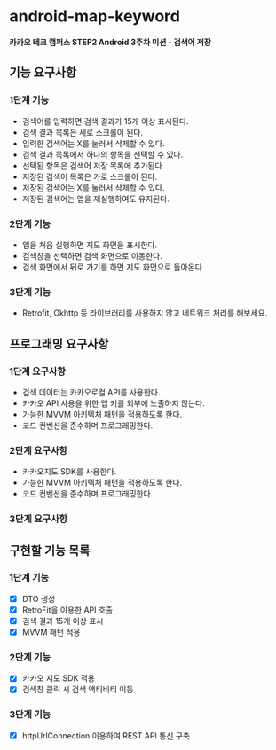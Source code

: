# android-map-keyword
**카카오 테크 캠퍼스 STEP2 Android 3주차 미션 - 검색어 저장**
## 기능 요구사항
### 1단계 기능
- 검색어를 입력하면 검색 결과가 15개 이상 표시된다.
- 검색 결과 목록은 세로 스크롤이 된다.
- 입력한 검색어는 X를 눌러서 삭제할 수 있다.
- 검색 결과 목록에서 하나의 항목을 선택할 수 있다.
- 선택된 항목은 검색어 저장 목록에 추가된다.
- 저장된 검색어 목록은 가로 스크롤이 된다.
- 저장된 검색어는 X를 눌러서 삭제할 수 있다.
- 저장된 검색어는 앱을 재실행하여도 유지된다.
### 2단계 기능
- 앱을 처음 실행하면 지도 화면을 표시한다.
- 검색창을 선택하면 검색 화면으로 이동한다.
- 검색 화면에서 뒤로 가기를 하면 지도 화면으로 돌아온다
### 3단계 기능
- Retrofit, Okhttp 등 라이브러리를 사용하지 않고 네트워크 처리를 해보세요.
## 프로그래밍 요구사항
### 1단계 요구사항
- 검색 데이터는 카카오로컬 API를 사용한다.
- 카카오 API 사용을 위한 앱 키를 외부에 노출하지 않는다.
- 가능한 MVVM 아키텍처 패턴을 적용하도록 한다.
- 코드 컨벤션을 준수하며 프로그래밍한다.
### 2단계 요구사항
- 카카오지도 SDK를 사용한다.
- 가능한 MVVM 아키텍처 패턴을 적용하도록 한다. 
- 코드 컨벤션을 준수하며 프로그래밍한다.
### 3단계 요구사항
## 구현할 기능 목록
### 1단계 기능
- [x] DTO 생성
- [x] RetroFit을 이용한 API 호출
- [x] 검색 결과 15개 이상 표시
- [x] MVVM 패턴 적용
### 2단계 기능
- [x] 카카오 지도 SDK 적용
- [x] 검색창 클릭 시 검색 액티비티 이동
### 3단계 기능
- [x] httpUrlConnection 이용하여 REST API 통신 구축
